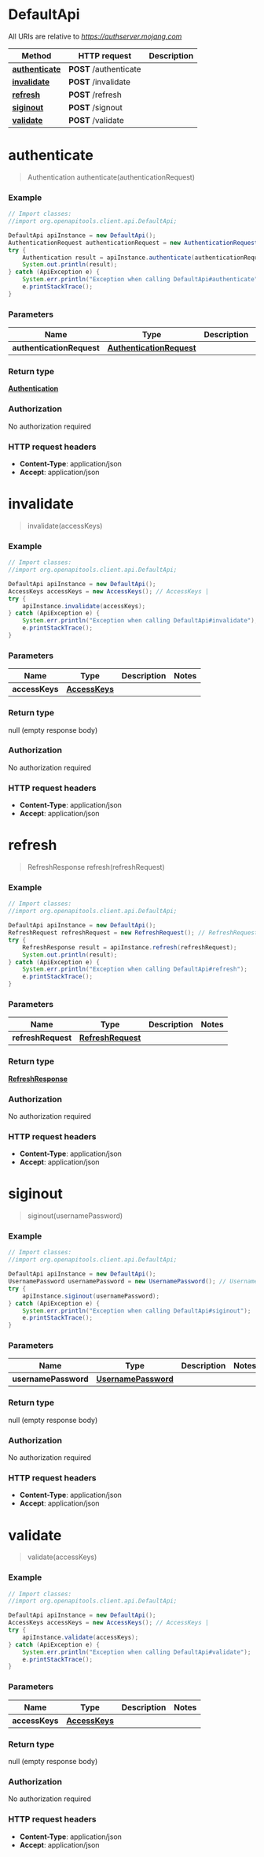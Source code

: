 # DefaultApi

All URIs are relative to *https://authserver.mojang.com*

Method | HTTP request | Description
------------- | ------------- | -------------
[**authenticate**](DefaultApi.md#authenticate) | **POST** /authenticate | 
[**invalidate**](DefaultApi.md#invalidate) | **POST** /invalidate | 
[**refresh**](DefaultApi.md#refresh) | **POST** /refresh | 
[**siginout**](DefaultApi.md#siginout) | **POST** /signout | 
[**validate**](DefaultApi.md#validate) | **POST** /validate | 


<a name="authenticate"></a>
# **authenticate**
> Authentication authenticate(authenticationRequest)



### Example
```java
// Import classes:
//import org.openapitools.client.api.DefaultApi;

DefaultApi apiInstance = new DefaultApi();
AuthenticationRequest authenticationRequest = new AuthenticationRequest(); // AuthenticationRequest | 
try {
    Authentication result = apiInstance.authenticate(authenticationRequest);
    System.out.println(result);
} catch (ApiException e) {
    System.err.println("Exception when calling DefaultApi#authenticate");
    e.printStackTrace();
}
```

### Parameters

Name | Type | Description  | Notes
------------- | ------------- | ------------- | -------------
 **authenticationRequest** | [**AuthenticationRequest**](AuthenticationRequest.md)|  |

### Return type

[**Authentication**](Authentication.md)

### Authorization

No authorization required

### HTTP request headers

 - **Content-Type**: application/json
 - **Accept**: application/json

<a name="invalidate"></a>
# **invalidate**
> invalidate(accessKeys)



### Example
```java
// Import classes:
//import org.openapitools.client.api.DefaultApi;

DefaultApi apiInstance = new DefaultApi();
AccessKeys accessKeys = new AccessKeys(); // AccessKeys | 
try {
    apiInstance.invalidate(accessKeys);
} catch (ApiException e) {
    System.err.println("Exception when calling DefaultApi#invalidate");
    e.printStackTrace();
}
```

### Parameters

Name | Type | Description  | Notes
------------- | ------------- | ------------- | -------------
 **accessKeys** | [**AccessKeys**](AccessKeys.md)|  |

### Return type

null (empty response body)

### Authorization

No authorization required

### HTTP request headers

 - **Content-Type**: application/json
 - **Accept**: application/json

<a name="refresh"></a>
# **refresh**
> RefreshResponse refresh(refreshRequest)



### Example
```java
// Import classes:
//import org.openapitools.client.api.DefaultApi;

DefaultApi apiInstance = new DefaultApi();
RefreshRequest refreshRequest = new RefreshRequest(); // RefreshRequest | 
try {
    RefreshResponse result = apiInstance.refresh(refreshRequest);
    System.out.println(result);
} catch (ApiException e) {
    System.err.println("Exception when calling DefaultApi#refresh");
    e.printStackTrace();
}
```

### Parameters

Name | Type | Description  | Notes
------------- | ------------- | ------------- | -------------
 **refreshRequest** | [**RefreshRequest**](RefreshRequest.md)|  |

### Return type

[**RefreshResponse**](RefreshResponse.md)

### Authorization

No authorization required

### HTTP request headers

 - **Content-Type**: application/json
 - **Accept**: application/json

<a name="siginout"></a>
# **siginout**
> siginout(usernamePassword)



### Example
```java
// Import classes:
//import org.openapitools.client.api.DefaultApi;

DefaultApi apiInstance = new DefaultApi();
UsernamePassword usernamePassword = new UsernamePassword(); // UsernamePassword | 
try {
    apiInstance.siginout(usernamePassword);
} catch (ApiException e) {
    System.err.println("Exception when calling DefaultApi#siginout");
    e.printStackTrace();
}
```

### Parameters

Name | Type | Description  | Notes
------------- | ------------- | ------------- | -------------
 **usernamePassword** | [**UsernamePassword**](UsernamePassword.md)|  |

### Return type

null (empty response body)

### Authorization

No authorization required

### HTTP request headers

 - **Content-Type**: application/json
 - **Accept**: application/json

<a name="validate"></a>
# **validate**
> validate(accessKeys)



### Example
```java
// Import classes:
//import org.openapitools.client.api.DefaultApi;

DefaultApi apiInstance = new DefaultApi();
AccessKeys accessKeys = new AccessKeys(); // AccessKeys | 
try {
    apiInstance.validate(accessKeys);
} catch (ApiException e) {
    System.err.println("Exception when calling DefaultApi#validate");
    e.printStackTrace();
}
```

### Parameters

Name | Type | Description  | Notes
------------- | ------------- | ------------- | -------------
 **accessKeys** | [**AccessKeys**](AccessKeys.md)|  |

### Return type

null (empty response body)

### Authorization

No authorization required

### HTTP request headers

 - **Content-Type**: application/json
 - **Accept**: application/json

